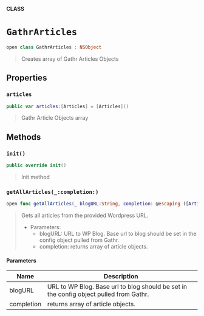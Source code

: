 **CLASS**

# `GathrArticles`

```swift
open class GathrArticles : NSObject
```

> Creates array of Gathr Articles Objects

## Properties
### `articles`

```swift
public var articles:[Articles] = [Articles]()
```

> Gathr Article Objects array

## Methods
### `init()`

```swift
public override init()
```

> Init method

### `getAllArticles(_:completion:)`

```swift
open func getAllArticles(_ blogURL:String, completion: @escaping ([Articles]?) -> Void)
```

> Gets all articles from the provided Wordpress URL.
> - Parameters:
>   - blogURL: URL to WP Blog. Base url to blog should be set in the config object pulled from Gathr.
>   - completion: returns array of article objects.

#### Parameters

| Name | Description |
| ---- | ----------- |
| blogURL | URL to WP Blog. Base url to blog should be set in the config object pulled from Gathr. |
| completion | returns array of article objects. |